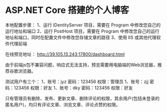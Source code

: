 # ASP.NET Core 搭建的个人博客

本地配置步骤：
1、运行 IDentityServer 项目，需要在 Program 中修改您自己的运行地址和端口
2、运行 PostHost 项目，需要在 Program 中修改您自己的运行地址和端口，同时在配置文件中修改您存储文章的路径
3、使用 IIS 或其他代理软件代理前端

在线预览地址：
http://39.105.13.243:17800/dashboard.html

由于前端js包不兼容问题，响应式无法支持，预览需要用电脑端的Web浏览器，推荐谷歌浏览器。

测试用户有三个：
1、账号：jyz   密码：123456   权限：管理员
1、账号：zjj   密码：123456   权限：好友
1、账号：dky   密码：123456   权限：好友

只有管理员有删除、发布、更新文章、删除评论的权限，其余用户(包括未登录的匿名用户)，均只有评论文章、浏览文章、评论点赞的权限。
